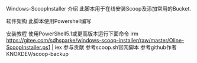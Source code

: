 Windows-ScoopInstaller
介绍
此脚本用于在线安装Scoop及添加常用的Bucket.

软件架构
此脚本使用Powershell编写

安装教程
使用PowerShell5.1或更高版本运行下面命令
irm https://gitee.com/sdhsparke/windows-scoop-installer/raw/master/Oline-ScoopInstaller.ps1 | iex
参与贡献
参考scoop.sh官网脚本
参考github作者KNOXDEV/scoop-backup
